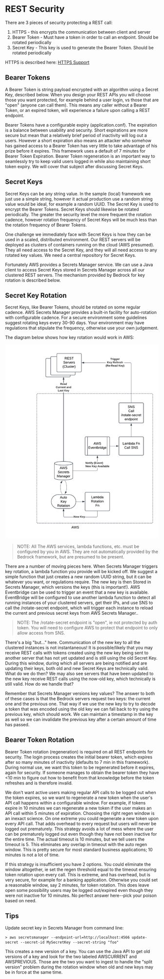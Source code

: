 
# REST Security

There are 3 pieces of security protecting a REST call:

1) HTTPS - this encrypts the communication between client and server
2) Bearer Token - Must have a token in order to call an endpoint. Should be rotated periodically
3) Secret Key - This key is used to generate the Bearer Token. Should be rotated periodically

HTTPS is described here: [HTTPS Support](docs/https.md)

## Bearer Tokens
A Bearer Token is string payload encrypted with an algorithm using a Secret Key, 
described below. When you design your REST APIs you will choose those you want protected,
for example behind a user login, vs those that are "open" (anyone can call them). This means any 
caller without a Bearer Token, or an expired token, will experience a failure upon calling a REST endpoint.

Bearer Tokens have a configurable expiry (application.conf). The expiration is a balance between usability 
and security.  Short expirations are more secure but mean that a relatively brief period of inactivity will log 
out a users. However a short expiration also means an attacker who somehow has gained access to a Bearer 
Token has very little to take advantage of his prize before it expires. This framework uses a default of 7 minutes
for Bearer Token Expiration. Bearer Token regeneration is an important way to seamlessly try to keep valid 
users logged in while also maintaining short token expiry. We will cover that subject after discussing Secret Keys.

## Secret Keys
Secret Keys can be any string value. In the sample (local) framework we just use a simple string, however
it actual production use a random string value would be ideal, for example a random UUID. The Secret Key
is used to encrypt the Bearer Tokens. Secret Keys should likewise be rotated periodically. The greater the 
security level the more frequent the rotation cadence, however rotation frequency of Secret Keys will be 
much less than the rotation frequency of Bearer Tokens.

One challenge we immediately face with Secret Keys is how they can be used in a scaled, distributed environment.
Our REST servers will be deployed as clusters of containers running on the cloud (AWS presumed). They all need
access to the Secret Key, and they will all need access to any rotated key values. We need a central repository
for Secret Keys.

Fortunately AWS provides a Secrets Manager service. We can use a Java client to access Secret Keys stored
in Secrets Manager across all our clustered REST servers. The mechanism provided by Bedrock for key rotation
is described below.

## Secret Key Rotation
Secret Keys, like Bearer Tokens, should be rotated on some regular cadence. AWS Secrets Manager provides a built-in facility for auto-rotation with configurable cadence. For a secure environment some guidelines suggest rotating keys 
every 30-90 days. Your environment may have regulations that stipulate the frequency, otherwise use your own
judgement.

The diagram below shows how key rotation would work in AWS:

![rotation_design](./REST_Secret_Key.png)

>NOTE: All The AWS services, lambda functions, etc. must be configured by you in AWS. They are not automatically provided by the Bedrock framework, but are presumed to be present.

There are a number of moving pieces here. When Secrets Manager triggers key rotation, a lambda function you
provide will be kicked off. We suggest a simple function that just creates a new random UUID string, but it can
be whatever you want, or regulations require. The new key is then Stored in Secrets Manager, which versions
the keys (this is important!). AWS Eventbridge can be used to trigger an event that a new key is available. 
EventBridge will be configured to use another lambda function to detect all running instances of your clustered
servers, get their IPs, and use SNS to call the /rotate-secret endpoint, which will trigger each instance to 
reload the current and previous secret keys from AWS Secrets Manager..

>NOTE: The /rotate-secret endpoint is "open", ie not protected by auth token. You will need to configure
>AWS to protect that endpoint to only allow access from SNS.

There's a big "but..." here. Communication of the new key to all the clustered instances is not instantaneous!
It is possible/likely that you may receive REST calls with tokens created using the new key being sent to 
another server that has not yet updated and is still using the old Secret Key. During this window, during which
all servers are being notified and are updating their keys, both old and new Secret Keys are technically valid.
What do we do then? We may also see servers that have been updated to the new key receive
REST calls using the now-old key, which technically is still valid. How do we handle that?

Remember that Secrets Manager versions key values? The answer to both of these cases is that the Bedrock 
servers request two keys: the current one and the previous one. That way if we use the new key to try to 
decode a token that was encoded using the old key we can fall back to try using the previous key, which should
work. We can maintain a timestamp in the key as well so we can invalidate the previous key after a certain
amount of time has passed.

## Bearer Token Rotation
Bearer Token rotation (regeneration) is required on all REST endpoints for security. The login process
creates the initial bearer token, which expires after so many minutes of inactivity (defaults
to 7 min in this framework). During normal use, we want this token to be regenerated before it expires,
again for security. If someone manages to obtain the bearer token they have <10 min to figure
out how to benefit from that knowledge before the token refreshes and is therefore invalid.

We don't want active users making regular API calls to be logged out when the token expires, so we want to
regenerate a new token when the user's API call happens within a configurable window.  For example,
if tokens expire in 10 minutes we can regenerate a new token if the user makes an API call within 5 minutes
of expiration.  Choosing the right regen window is an inexact science. On one extreme you could 
regenerate a new token upon every API call. That adds overhead to every request but users will never
be logged out prematurely.  This strategy avoids a lot of mess where the user can be prematurely logged
out even though they have not been inactive for the entire time.  The actual timeout is 10 minutes,
but we tell users the timeout is 5. This eliminates any overlap in timeout with the auto regen window.
This is pretty secure for most standard business applications; 10 minutes is not a lot of time.

If this strategy is insufficient you have 2 options. You could eliminate the window altogether, ie set
the regen threshold equal to the timeout ensuring token rotation upon every call. This is extreme,
and has overhead, but is very secure, for example for a banking application.  Otherwise you could set
a reasonable window, say 2 minutes, for token rotation.  This does leave open some possibility users
may be logged out/expired even though they were not inactive for 10 minutes.  No perfect answer
here--pick your poison based on need.																																																								

## Tips  

Update secret key in Secrets Manager from command line:

```
> aws secretsmanager --endpoint-url=http://localhost:4566 update-secret --secret-id MySecretKey --secret-string "foo"
```

This creates a new version of a key. You can use the Java API to get old versions of a key and look for the two
labeled AWSCURRENT and AWSPREVIOUS. Those are the two you want to ingest to handle the "split version"
problem during the rotation window when old and new keys may be in force at the same time.